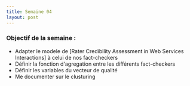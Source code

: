 ```yaml
---
title: Semaine 04
layout: post
---
```


### Objectif de la semaine : 
-  Adapter le modele de  [Rater Credibility Assessment in Web Services Interactions] à celui de nos fact-checkers 
-  Définir la fonction d'agregation entre les différents fact-checkers
-  Définir les variables du vecteur de qualité 
-  Me documenter sur le clusturing 
